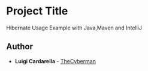 # Project Title

Hibernate Usage Example with Java,Maven and IntelliJ


## Author

* **Luigi Cardarella**  - [TheCyberman](https://github.com/TheCyberman/)
